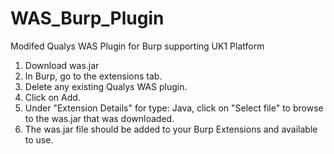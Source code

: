 # WAS_Burp_Plugin
Modifed Qualys WAS Plugin for Burp supporting UK1 Platform

1. Download was.jar
2. In Burp, go to the extensions tab.
3. Delete any existing Qualys WAS plugin.
4. Click on Add.
5. Under "Extension Details" for type: Java, click on "Select file" to browse to the was.jar that was downloaded.
6. The was.jar file should be added to your Burp Extensions and available to use.
